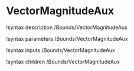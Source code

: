 <!-- MOOSE Documentation Stub: Remove this when content is added. -->

# VectorMagnitudeAux
!syntax description /Bounds/VectorMagnitudeAux

!syntax parameters /Bounds/VectorMagnitudeAux

!syntax inputs /Bounds/VectorMagnitudeAux

!syntax children /Bounds/VectorMagnitudeAux
